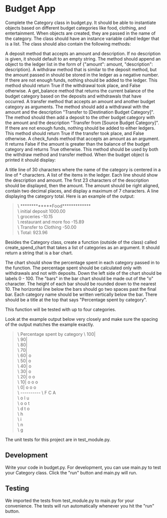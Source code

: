 # Budget App

Complete the Category class in budget.py. It should be able to instantiate objects based on different budget categories like food, clothing, and entertainment. When objects are created, they are passed in the name of the category. The class should have an instance variable called ledger that is a list. The class should also contain the following methods:

A deposit method that accepts an amount and description. If no description is given, it should default to an empty string. The method should append an object to the ledger list in the form of {"amount": amount, "description": description}.
A withdraw method that is similar to the deposit method, but the amount passed in should be stored in the ledger as a negative number. If there are not enough funds, nothing should be added to the ledger. This method should return True if the withdrawal took place, and False otherwise.
A get_balance method that returns the current balance of the budget category based on the deposits and withdrawals that have occurred.
A transfer method that accepts an amount and another budget category as arguments. The method should add a withdrawal with the amount and the description "Transfer to [Destination Budget Category]". The method should then add a deposit to the other budget category with the amount and the description "Transfer from [Source Budget Category]". If there are not enough funds, nothing should be added to either ledgers. This method should return True if the transfer took place, and False otherwise.
A check_funds method that accepts an amount as an argument. It returns False if the amount is greater than the balance of the budget category and returns True otherwise. This method should be used by both the withdraw method and transfer method.
When the budget object is printed it should display:

A title line of 30 characters where the name of the category is centered in a line of * characters.
A list of the items in the ledger. Each line should show the description and amount. The first 23 characters of the description should be displayed, then the amount. The amount should be right aligned, contain two decimal places, and display a maximum of 7 characters.
A line displaying the category total.
Here is an example of the output:

> \ \*\*\*\*\*\*\*\*\*\*\*\*\*Food\*\*\*\*\*\*\*\*\*\*\*\*\* \
> \ initial deposit        1000.00 \
> \ groceries               -10.15 \
> \ restaurant and more foo -15.89 \
> \ Transfer to Clothing    -50.00 \
> \ Total: 923.96 

Besides the Category class, create a function (outside of the class) called create_spend_chart that takes a list of categories as an argument. It should return a string that is a bar chart.

The chart should show the percentage spent in each category passed in to the function. The percentage spent should be calculated only with withdrawals and not with deposits. Down the left side of the chart should be labels 0 - 100. The "bars" in the bar chart should be made out of the "o" character. The height of each bar should be rounded down to the nearest 10. The horizontal line below the bars should go two spaces past the final bar. Each category name should be written vertically below the bar. There should be a title at the top that says "Percentage spent by category".

This function will be tested with up to four categories.

Look at the example output below very closely and make sure the spacing of the output matches the example exactly.

> \ Percentage spent by category
> \ 100|          
> \  90|          
> \  80|          
> \  70|          
> \  60| o        
> \  50| o        
> \  40| o        
> \  30| o        
> \  20| o  o     
> \  10| o  o  o  
> \   0| o  o  o  
> \     ----------
> \      F  C  A  
> \      o  l  u  
> \      o  o  t  
> \      d  t  o  
> \         h     
> \         i     
> \         n     
> \         g     

The unit tests for this project are in test_module.py.

## Development
Write your code in budget.py. For development, you can use main.py to test your Category class. Click the "run" button and main.py will run.

## Testing
We imported the tests from test_module.py to main.py for your convenience. The tests will run automatically whenever you hit the "run" button.